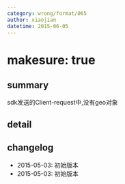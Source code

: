 ```yaml
---
category: wrong/format/065
author: xiaojian
datetime: 2015-06-05
---
```


# makesure: true

## summary

sdk发送的Client-request中,没有geo对象

## detail


## changelog

- 2015-05-03: 初始版本
- 2015-05-03: 初始版本
